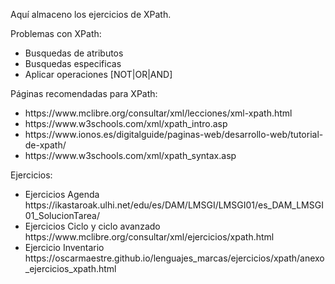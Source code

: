 Aquí almaceno los ejercicios de XPath.

Problemas con XPath:
- Busquedas de atributos
- Busquedas especificas
- Aplicar operaciones [NOT|OR|AND]

Páginas recomendadas para XPath:

<ul>
    <li>https://www.mclibre.org/consultar/xml/lecciones/xml-xpath.html</li>

<li>https://www.w3schools.com/xml/xpath_intro.asp</li>

<li>https://www.ionos.es/digitalguide/paginas-web/desarrollo-web/tutorial-de-xpath/</li>

<li>https://www.w3schools.com/xml/xpath_syntax.asp</li>
</ul>

Ejercicios:

<ul>
   <li>Ejercicios Agenda</li>
https://ikastaroak.ulhi.net/edu/es/DAM/LMSGI/LMSGI01/es_DAM_LMSGI01_SolucionTarea/   

   <li>Ejercicios Ciclo y ciclo avanzado</li>
https://www.mclibre.org/consultar/xml/ejercicios/xpath.html
   <li>Ejercicio Inventario</li>
https://oscarmaestre.github.io/lenguajes_marcas/ejercicios/xpath/anexo_ejercicios_xpath.html
</ul>

